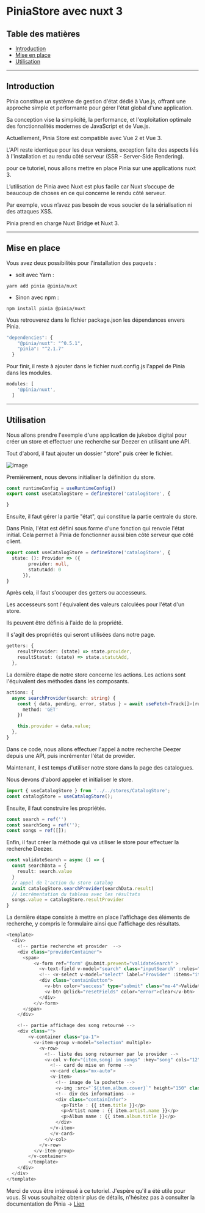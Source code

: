 # PiniaStore avec nuxt 3
## Table des matières

* [Introduction](#introduction)
* [Mise en place](#miseenplace)
* [Utilisation](#utilisation)

------------------
## <a id="introduction">Introduction</a>

Pinia constitue un système de gestion d'état dédié à Vue.js, offrant une approche simple et performante pour gérer l'état global d'une application.

Sa conception vise la simplicité, la performance, et l'exploitation optimale des fonctionnalités modernes de JavaScript et de Vue.js.

Actuellement, Pinia Store est compatible avec Vue 2 et Vue 3. 

L'API reste identique pour les deux versions, exception faite des aspects liés à l'installation et au rendu côté serveur (SSR - Server-Side Rendering).

pour ce tutoriel, nous allons mettre en place Pinia sur une applications nuxt 3.

L’utilisation de Pinia avec Nuxt est plus facile car Nuxt s’occupe de beaucoup de choses en ce qui concerne le rendu côté serveur.

Par exemple, vous n’avez pas besoin de vous soucier de la sérialisation ni des attaques XSS.

Pinia prend en charge Nuxt Bridge et Nuxt 3.

------------------
## <a id="miseenplace">Mise en place</a>

Vous avez deux possibilités pour l'installation des paquets : 
* soit avec Yarn :
```
yarn add pinia @pinia/nuxt
```
* Sinon avec npm :
```
npm install pinia @pinia/nuxt
```
Vous retrouverez dans le fichier package.json les dépendances envers Pinia.
```ts
"dependencies": {
    "@pinia/nuxt": "^0.5.1",
    "pinia": "^2.1.7"
  }
```
Pour finir, il reste à ajouter dans le fichier nuxt.config.js l'appel de Pinia dans les modules.
```ts
modules: [
    '@pinia/nuxt',
  ]
```
------------------
## <a id="utilisation">Utilisation</a>

Nous allons prendre l'exemple d'une application de jukebox digital pour créer un store et effectuer une recherche sur Deezer en utilisant une API.

Tout d'abord, il faut ajouter un dossier "store" puis créer le fichier.

![image](https://github.com/chantonin89240/PiniaStore/assets/49941533/69bad30c-0aa8-4b30-8dae-7b1df8f50adc)

Premièrement, nous devons initialiser la définition du store.
 ```ts
const runtimeConfig = useRuntimeConfig()
export const useCatalogStore = defineStore('catalogStore', {

}
```

Ensuite, il faut gérer la partie "état", qui constitue la partie centrale du store.

Dans Pinia, l'état est défini sous forme d'une fonction qui renvoie l'état initial. Cela permet à Pinia de fonctionner aussi bien côté serveur que côté client.

```ts
export const useCatalogStore = defineStore('catalogStore', {
  state: (): Provider => ({
        provider: null,
        statutAdd: 0
      }),
}
```

Après cela, il faut s'occuper des getters ou accesseurs.

Les accesseurs sont l'équivalent des valeurs calculées pour l'état d'un store.

Ils peuvent être définis à l'aide de la propriété.

Il s'agit des propriétés qui seront utilisées dans notre page.

```ts
getters: {
    resultProvider: (state) => state.provider,
    resultStatut: (state) => state.statutAdd,
  },
```

La dernière étape de notre store concerne les actions. Les actions sont l'équivalent des méthodes dans les composants.

```ts
actions: {
  async searchProvider(search: string) {
    const { data, pending, error, status } = await useFetch<Track[]>(runtimeConfig.public.apiBase + '/catalogs/search/' + search, {
      method: 'GET'
    })

    this.provider = data.value;
  },
}
```
Dans ce code, nous allons effectuer l'appel à notre recherche Deezer depuis une API, puis incrémenter l'état de provider.

Maintenant, il est temps d'utiliser notre store dans la page des catalogues.

Nous devons d'abord appeler et initialiser le store.
```ts
import { useCatalogStore } from '../../stores/CatalogStore';
const catalogStore = useCatalogStore();
```

Ensuite, il faut construire les propriétés.
```ts
const search = ref('')
const searchSong = ref('');
const songs = ref([]);
```

Enfin, il faut créer la méthode qui va utiliser le store pour effectuer la recherche Deezer.
```ts
const validateSearch = async () => {
  const searchData = {
    result: search.value
  }
  // appel de l'action du store catalog
  await catalogStore.searchProvider(searchData.result)
  // incrémentation du tableau avec les résultats
  songs.value = catalogStore.resultProvider
}
```

La dernière étape consiste à mettre en place l'affichage des éléments de recherche, y compris le formulaire ainsi que l'affichage des résultats.

```ts
<template>
  <div>
    <!-- partie recherche et provider  -->
    <div class="providerContainer">
      <span>
          <v-form ref="form" @submit.prevent="validateSearch" >
            <v-text-field v-model="search" class="inputSearch" :rules="searchSong" required label="Song, Artist or Album name"></v-text-field>
            <!-- <v-select v-model="select" label="Provider" :items="items" item-title="provider" item-value="id" required :rules="v => !!v || 'Select one provider !'" persistent-hint return-object single-line ></v-select> -->
            <div class="containButton">
              <v-btn color="success" type="submit" class="me-4">Validate</v-btn>
              <v-btn @click="resetFields" color="error">clear</v-btn>
            </div>
          </v-form>      
      </span>
    </div>

    <!-- partie affichage des song retourné -->
    <div class="">
        <v-container class="pa-1">
          <v-item-group v-model="selection" multiple>
            <v-row>
              <!-- liste des song retourner par le provider -->
              <v-col v-for="(item,song) in songs" :key="song" cols="12" md="4">
                <!-- card de mise en forme -->
                <v-card class="mx-auto">
                <v-item>
                  <!-- image de la pochette -->
                  <v-img :src="`${item.album.cover}`" height="150" class="text-right pa-2"></v-img>
                  <!-- div des informations -->
                  <div class="containInfor">
                    <p>Title : {{ item.title }}</p>
                    <p>Artist name : {{ item.artist.name }}</p>
                    <p>Album name : {{ item.album.title }}</p>
                  </div>
                </v-item>
                </v-card>
              </v-col>
            </v-row>
          </v-item-group>
        </v-container>
        </template>
    </div>
  </div>
</template>

```

Merci de vous être intéressé à ce tutoriel. J'espère qu'il a été utile pour vous. Si vous souhaitez obtenir plus de détails, n'hésitez pas à consulter la documentation de Pinia -> [Lien](https://pinia.vuejs.org) 

